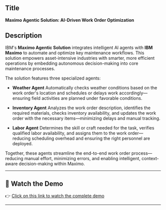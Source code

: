 ## Title

**Maximo Agentic Solution: AI-Driven Work Order Optimization**

## Description

IBM's **Maximo Agentic Solution** integrates intelligent AI agents with **IBM Maximo** to automate and optimize key maintenance workflows. This solution empowers asset-intensive industries with smarter, more efficient operations by embedding autonomous decision-making into core maintenance processes.

The solution features three specialized agents:

* **Weather Agent**
  Automatically checks weather conditions based on the work order's location and schedules or delays work accordingly—ensuring field activities are planned under favorable conditions.

* **Inventory Agent**
  Analyzes the work order description, identifies the required materials, checks inventory availability, and updates the work order with the necessary items—minimizing delays and manual tracking.

* **Labor Agent**
  Determines the skill or craft needed for the task, verifies qualified labor availability, and assigns them to the work order—reducing scheduling overhead and ensuring the right personnel are deployed.

Together, these agents streamline the end-to-end work order process—reducing manual effort, minimizing errors, and enabling intelligent, context-aware decision-making within Maximo.

---

## 🎥 Watch the Demo

👉 [Click on this link to watch the complete demo](https://ibm.box.com/s/w4iwi252m9nlp3xj1b4b8bg942rq3poa)

---